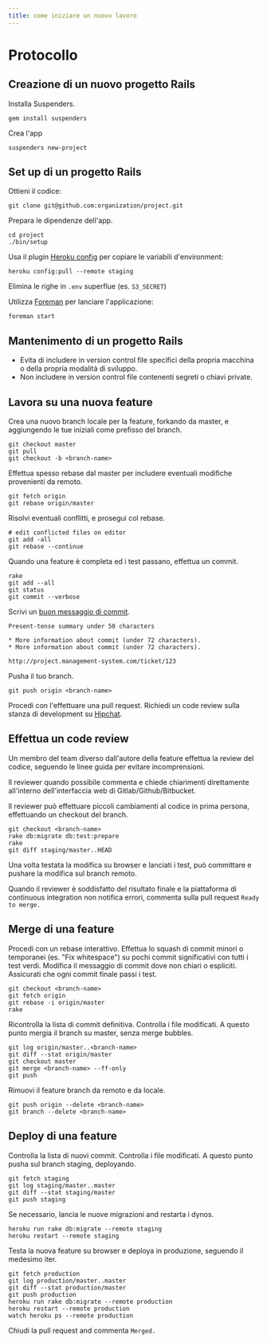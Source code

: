 ```yaml
---
title: come iniziare un nuovo lavoro
---
```

# Protocollo

## Creazione di un nuovo progetto Rails

Installa Suspenders.

    gem install suspenders

Crea l'app

    suspenders new-project

## Set up di un progetto Rails

Ottieni il codice:

    git clone git@github.com:organization/project.git

Prepara le dipendenze dell'app.

    cd project
    ./bin/setup

Usa il plugin [Heroku config][p-heroku-config] per copiare le variabili d'environment:

    heroku config:pull --remote staging

Elimina le righe in `.env` superflue (es. `S3_SECRET`)

Utilizza [Foreman][p-foreman] per lanciare l'applicazione:

    foreman start

[p-heroku-config]: https://github.com/ddollar/heroku-config
[p-foreman]: https://github.com/ddollar/foreman

## Mantenimento di un progetto Rails

* Evita di includere in version control file specifici della propria macchina o della propria modalità di sviluppo.
* Non includere in version control file contenenti segreti o chiavi private.

## Lavora su una nuova feature

Crea una nuovo branch locale per la feature, forkando da master, e aggiungendo le tue iniziali come prefisso del branch.

    git checkout master
    git pull
    git checkout -b <branch-name>

Effettua spesso rebase dal master per includere eventuali modifiche provenienti da remoto.

    git fetch origin
    git rebase origin/master

Risolvi eventuali conflitti, e prosegui col rebase.

    # edit conflicted files on editor
    git add -all
    git rebase --continue

Quando una feature è completa ed i test passano, effettua un commit.

    rake
    git add --all
    git status
    git commit --verbose

Scrivi un [buon messaggio di commit][p-commit-message].

    Present-tense summary under 50 characters

    * More information about commit (under 72 characters).
    * More information about commit (under 72 characters).

    http://project.management-system.com/ticket/123

Pusha il tuo branch.

    git push origin <branch-name>

Procedi con l'effettuare una pull request. Richiedi un code review sulla stanza di development su [Hipchat][p-hipchat].

[p-commit-message]: http://tbaggery.com/2008/04/19/a-note-about-git-commit-messages.html
[p-hipchat]: https://www.hipchat.com

## Effettua un code review

Un membro del team diverso dall'autore della feature effettua la review del codice, seguendo le linee guida per evitare incomprensioni.

Il reviewer quando possibile commenta e chiede chiarimenti direttamente all'interno dell'interfaccia web di Gitlab/Github/Bitbucket.

Il reviewer può effettuare piccoli cambiamenti al codice in prima persona, effettuando un checkout del branch.

    git checkout <branch-name>
    rake db:migrate db:test:prepare
    rake
    git diff staging/master..HEAD

Una volta testata la modifica su browser e lanciati i test, può committare e pushare la modifica sul branch remoto.

Quando il reviewer è soddisfatto del risultato finale e la piattaforma di continuous integration non notifica errori, commenta sulla pull request `Ready to merge.`

## Merge di una feature

Procedi con un rebase interattivo. Effettua lo squash di commit minori o temporanei (es. "Fix whitespace") su pochi commit significativi con tutti i  test verdi. Modifica il messaggio di commit dove non chiari o espliciti. Assicurati che ogni commit finale passi i test.

    git checkout <branch-name>
    git fetch origin
    git rebase -i origin/master
    rake

Ricontrolla la lista di commit definitiva. Controlla i file modificati. A questo punto mergia il branch su master, senza merge bubbles.

    git log origin/master..<branch-name>
    git diff --stat origin/master
    git checkout master
    git merge <branch-name> --ff-only
    git push

Rimuovi il feature branch da remoto e da locale.

    git push origin --delete <branch-name>
    git branch --delete <branch-name>

## Deploy di una feature

Controlla la lista di nuovi commit. Controlla i file modificati. A questo punto pusha sul branch staging, deployando.

    git fetch staging
    git log staging/master..master
    git diff --stat staging/master
    git push staging

Se necessario, lancia le nuove migrazioni and restarta i dynos.

    heroku run rake db:migrate --remote staging
    heroku restart --remote staging

Testa la nuova feature su browser e deploya in produzione, seguendo il medesimo iter.

    git fetch production
    git log production/master..master
    git diff --stat production/master
    git push production
    heroku run rake db:migrate --remote production
    heroku restart --remote production
    watch heroku ps --remote production

Chiudi la pull request and commenta `Merged.`
